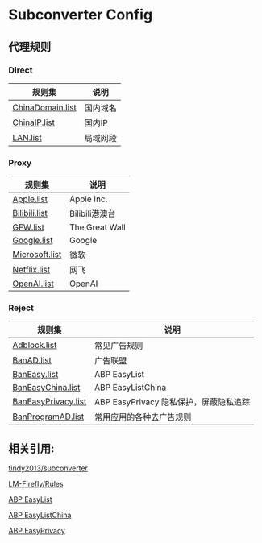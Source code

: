 # Subconverter Config

## 代理规则

### Direct

|规则集|说明|
|-|-|
|[ChinaDomain.list](https://github.com/KarasuShin/subconverter-config/blob/master/rules/Direct/ChinaDomain.list)|国内域名|
|[ChinaIP.list](https://github.com/KarasuShin/subconverter-config/blob/master/rules/Direct/ChinaIP.list)| 国内IP|
|[LAN.list](https://github.com/KarasuShin/subconverter-config/blob/master/Direct/LAN.list)|局域网段|

### Proxy

|规则集|说明|
|-|-|
|[Apple.list](https://github.com/KarasuShin/subconverter-config/blob/master/Proxy/Apple.list)|Apple Inc.|
|[Bilibili.list](https://github.com/KarasuShin/subconverter-config/blob/master/Proxy/Bilibili.list)|Bilibili港澳台|
|[GFW.list](https://github.com/KarasuShin/subconverter-config/blob/master/Proxy/GFW.list)|The Great Wall|
|[Google.list](https://github.com/KarasuShin/subconverter-config/blob/master/Proxy/Google.list)|Google|
|[Microsoft.list](https://github.com/KarasuShin/subconverter-config/blob/master/Proxy/Microsoft.list)|微软|
|[Netflix.list](https://github.com/KarasuShin/subconverter-config/blob/master/Proxy/Netflix.list)|网飞|
|[OpenAI.list](https://github.com/KarasuShin/subconverter-config/blob/master/Proxy/OpenAI.list)|OpenAI|

### Reject
|规则集|说明|
|-|-|
|[Adblock.list](https://github.com/KarasuShin/subconverter-config/blob/master/Reject/Adblock.list)|常见广告规则|
|[BanAD.list](https://github.com/KarasuShin/subconverter-config/blob/master/Reject/BanAD.list)|广告联盟|
|[BanEasy.list](https://github.com/KarasuShin/subconverter-config/blob/master/Reject/BanEasy.list)|ABP EasyList|
|[BanEasyChina.list](https://github.com/KarasuShin/subconverter-config/blob/master/Reject/BanEasyChina.list)|ABP EasyListChina|
|[BanEasyPrivacy.list](https://github.com/KarasuShin/subconverter-config/blob/master/Reject/BanEasyPrivacy.list)|ABP EasyPrivacy 隐私保护，屏蔽隐私追踪|
|[BanProgramAD.list](https://github.com/KarasuShin/subconverter-config/blob/master/Reject/BanProgramAD.list)|常用应用的各种去广告规则|

## 相关引用:

[tindy2013/subconverter](https://github.com/tindy2013/subconverter)

[LM-Firefly/Rules](https://github.com/LM-Firefly/Rules)

[ABP EasyList](https://easylist-downloads.adblockplus.org/easylist.txt)

[ABP EasyListChina](https://easylist-downloads.adblockplus.org/easylistchina.txt)

[ABP EasyPrivacy](https://easylist-downloads.adblockplus.org/easyprivacy.txt)
